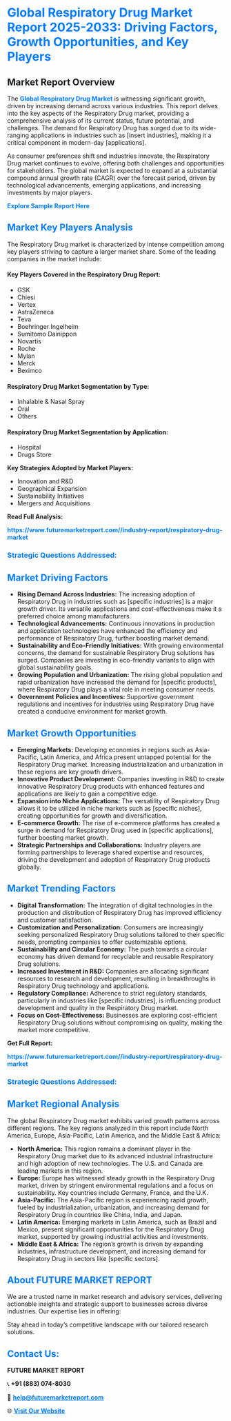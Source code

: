<h1 style="color: #007BFF;">Global Respiratory Drug Market Report 2025-2033: Driving Factors, Growth Opportunities, and Key Players</h1>

<section id="overview">
<h2>Market Report Overview</h2>
<p>The <a href="https://www.futuremarketreport.com//industry-report/respiratory-drug-market" style="color: #007BFF; text-decoration: none;"><strong>Global Respiratory Drug Market</strong></a> is witnessing significant growth, driven by increasing demand across various industries. This report delves into the key aspects of the Respiratory Drug market, providing a comprehensive analysis of its current status, future potential, and challenges. The demand for Respiratory Drug has surged due to its wide-ranging applications in industries such as [insert industries], making it a critical component in modern-day [applications].</p>
<p>As consumer preferences shift and industries innovate, the Respiratory Drug market continues to evolve, offering both challenges and opportunities for stakeholders. The global market is expected to expand at a substantial compound annual growth rate (CAGR) over the forecast period, driven by technological advancements, emerging applications, and increasing investments by major players.</p>
</section>

<section id="overview">
<p><a href="https://www.futuremarketreport.com//request-sample/reportId=82745" style="color: #007BFF; text-decoration: none;"><strong>Explore Sample Report Here</strong></a></p>
</section>

<section id="key-players">
<h2 style="color: #007BFF;">Market Key Players Analysis</h2>
<p>The Respiratory Drug market is characterized by intense competition among key players striving to capture a larger market share. Some of the leading companies in the market include:</p>
<h4>Key Players Covered in the Respiratory Drug Report:</h4>
<ul><li>GSK</li><li>Chiesi</li><li>Vertex</li><li>AstraZeneca</li><li>Teva</li><li>Boehringer Ingelheim</li><li>Sumitomo Dainippon</li><li>Novartis</li><li>Roche</li><li>Mylan</li><li>Merck</li><li>Beximco</li></ul>
<h4>Respiratory Drug Market Segmentation by Type:</h4>
<ul><li>Inhalable &amp; Nasal Spray</li><li>Oral</li><li>Others</li></ul>

<h4>Respiratory Drug Market Segmentation by Application:</h4>
<ul><li>Hospital</li><li>Drugs Store</li></ul>
<p><strong>Key Strategies Adopted by Market Players:</strong></p>
<ul>
<li>Innovation and R&D</li>
<li>Geographical Expansion</li>
<li>Sustainability Initiatives</li>
<li>Mergers and Acquisitions</li>
</ul>
</section>

<section>
<p><strong>Read Full Analysis: </strong></p><a href="https://www.futuremarketreport.com//industry-report/respiratory-drug-market" style="color: #007BFF; text-decoration: none;"><strong>https://www.futuremarketreport.com//industry-report/respiratory-drug-market</strong></a>
<h3 style="color: #007BFF;">Strategic Questions Addressed:</h3>
</section>

<section id="driving-factors">
<h2 style="color: #007BFF;">Market Driving Factors</h2>
<ul>
<li><strong>Rising Demand Across Industries:</strong> The increasing adoption of Respiratory Drug in industries such as [specific industries] is a major growth driver. Its versatile applications and cost-effectiveness make it a preferred choice among manufacturers.</li>
<li><strong>Technological Advancements:</strong> Continuous innovations in production and application technologies have enhanced the efficiency and performance of Respiratory Drug, further boosting market demand.</li>
<li><strong>Sustainability and Eco-Friendly Initiatives:</strong> With growing environmental concerns, the demand for sustainable Respiratory Drug solutions has surged. Companies are investing in eco-friendly variants to align with global sustainability goals.</li>
<li><strong>Growing Population and Urbanization:</strong> The rising global population and rapid urbanization have increased the demand for [specific products], where Respiratory Drug plays a vital role in meeting consumer needs.</li>
<li><strong>Government Policies and Incentives:</strong> Supportive government regulations and incentives for industries using Respiratory Drug have created a conducive environment for market growth.</li>
</ul>
</section>

<section id="growth-opportunities">
<h2 style="color: #007BFF;">Market Growth Opportunities</h2>
<ul>
<li><strong>Emerging Markets:</strong> Developing economies in regions such as Asia-Pacific, Latin America, and Africa present untapped potential for the Respiratory Drug market. Increasing industrialization and urbanization in these regions are key growth drivers.</li>
<li><strong>Innovative Product Development:</strong> Companies investing in R&D to create innovative Respiratory Drug products with enhanced features and applications are likely to gain a competitive edge.</li>
<li><strong>Expansion into Niche Applications:</strong> The versatility of Respiratory Drug allows it to be utilized in niche markets such as [specific niches], creating opportunities for growth and diversification.</li>
<li><strong>E-commerce Growth:</strong> The rise of e-commerce platforms has created a surge in demand for Respiratory Drug used in [specific applications], further boosting market growth.</li>
<li><strong>Strategic Partnerships and Collaborations:</strong> Industry players are forming partnerships to leverage shared expertise and resources, driving the development and adoption of Respiratory Drug products globally.</li>
</ul>
</section>

<section id="trending-factors">
<h2 style="color: #007BFF;">Market Trending Factors</h2>
<ul>
<li><strong>Digital Transformation:</strong> The integration of digital technologies in the production and distribution of Respiratory Drug has improved efficiency and customer satisfaction.</li>
<li><strong>Customization and Personalization:</strong> Consumers are increasingly seeking personalized Respiratory Drug solutions tailored to their specific needs, prompting companies to offer customizable options.</li>
<li><strong>Sustainability and Circular Economy:</strong> The push towards a circular economy has driven demand for recyclable and reusable Respiratory Drug solutions.</li>
<li><strong>Increased Investment in R&D:</strong> Companies are allocating significant resources to research and development, resulting in breakthroughs in Respiratory Drug technology and applications.</li>
<li><strong>Regulatory Compliance:</strong> Adherence to strict regulatory standards, particularly in industries like [specific industries], is influencing product development and quality in the Respiratory Drug market.</li>
<li><strong>Focus on Cost-Effectiveness:</strong> Businesses are exploring cost-efficient Respiratory Drug solutions without compromising on quality, making the market more competitive.</li>
</ul>
</section>

<section>
<p><strong>Get Full Report: </strong></p><a href="https://www.futuremarketreport.com//industry-report/respiratory-drug-market" style="color: #007BFF; text-decoration: none;"><strong>https://www.futuremarketreport.com//industry-report/respiratory-drug-market</strong></a>
<h3 style="color: #007BFF;">Strategic Questions Addressed:</h3>
</section>


<section id="regional-analysis">
<h2 style="color: #007BFF;">Market Regional Analysis</h2>
<p>The global Respiratory Drug market exhibits varied growth patterns across different regions. The key regions analyzed in this report include North America, Europe, Asia-Pacific, Latin America, and the Middle East & Africa:</p>
<ul>
<li><strong>North America:</strong> This region remains a dominant player in the Respiratory Drug market due to its advanced industrial infrastructure and high adoption of new technologies. The U.S. and Canada are leading markets in this region.</li>
<li><strong>Europe:</strong> Europe has witnessed steady growth in the Respiratory Drug market, driven by stringent environmental regulations and a focus on sustainability. Key countries include Germany, France, and the U.K.</li>
<li><strong>Asia-Pacific:</strong> The Asia-Pacific region is experiencing rapid growth, fueled by industrialization, urbanization, and increasing demand for Respiratory Drug in countries like China, India, and Japan.</li>
<li><strong>Latin America:</strong> Emerging markets in Latin America, such as Brazil and Mexico, present significant opportunities for the Respiratory Drug market, supported by growing industrial activities and investments.</li>
<li><strong>Middle East & Africa:</strong> The region’s growth is driven by expanding industries, infrastructure development, and increasing demand for Respiratory Drug in sectors like [specific sectors].</li>
</ul>
</section>

<footer>
<h2 style="color: #007BFF;">About FUTURE MARKET REPORT</h2>
<p>We are a trusted name in market research and advisory services, delivering actionable insights and strategic support to businesses across diverse industries. Our expertise lies in offering:</p>

<p>Stay ahead in today’s competitive landscape with our tailored research solutions.</p>

<h2 style="color: #007BFF;">Contact Us:</h2>
<p><strong>FUTURE MARKET REPORT</strong></p>
<p>📞 <strong>+91 (883) 074-8030</strong></p>
<p>📧 <strong><a href="mailto:help@futuremarketreport.com" style="color: #007BFF;">help@futuremarketreport.com</a></strong></p>
<p>🌐 <strong><a href="https://www.futuremarketreport.com/" style="color: #007BFF;">Visit Our Website</a></strong></p>
</footer>